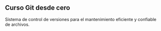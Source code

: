 ## Curso Git desde cero
Sistema de control de versiones para el
mantenimiento eficiente y confiable de archivos.